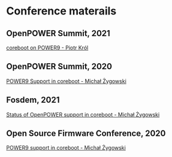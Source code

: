 # Conference materails

## OpenPOWER Summit, 2021

[coreboot on POWER9 - Piotr Król](https://www.youtube.com/watch?v=toLV9d7H6Q0)

## OpenPOWER Summit, 2020

[POWER9 Support in coreboot - Michał Żygowski](https://www.youtube.com/watch?v=Mb__SNfMVFw)

## Fosdem, 2021

[Status of OpenPOWER support in coreboot - Michał Żygowski](https://archive.fosdem.org/2021/schedule/event/statusopenpowercoreboot/)

## Open Source Firmware Conference, 2020

[POWER9 support in coreboot - Michał Żygowski](https://vimeo.com/488133382)
